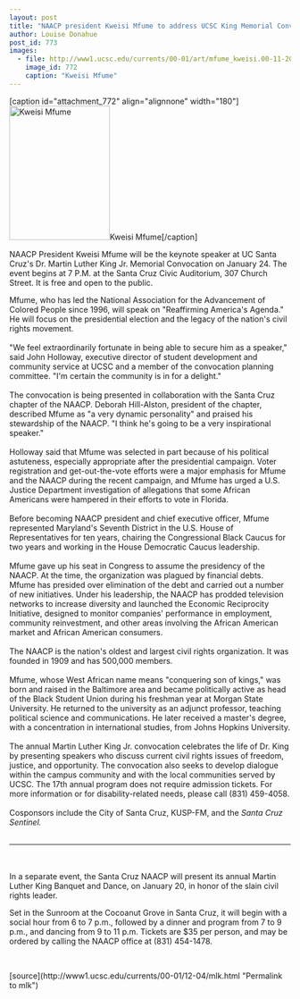 ```yaml
---
layout: post
title: "NAACP president Kweisi Mfume to address UCSC King Memorial Convocation"
author: Louise Donahue
post_id: 773
images:
  - file: http://www1.ucsc.edu/currents/00-01/art/mfume_kweisi.00-11-20.jpg
    image_id: 772
    caption: "Kweisi Mfume"
---
```


[caption id="attachment_772" align="alignnone" width="180"]<a href="http://localhost/mysite/wp-content/uploads/2000/12/mfume_kweisi.00-11-20.jpg"><img class="size-full wp-image-772" src="http://localhost/mysite/wp-content/uploads/2000/12/mfume_kweisi.00-11-20.jpg" alt="Kweisi Mfume" width="180" height="240" /></a>Kweisi Mfume[/caption]
<p>
  NAACP President Kweisi Mfume will be the keynote speaker at UC Santa Cruz's Dr. Martin Luther King Jr. Memorial Convocation on January 24. The event begins at 7 P.M. at the Santa Cruz Civic Auditorium, 307 Church Street. It is free and open to the public.
</p>Mfume, who has led the National Association for the Advancement of Colored People since 1996, will speak on "Reaffirming America's Agenda." He will focus on the presidential election and the legacy of the nation's civil rights movement.<br>
<br>
"We feel extraordinarily fortunate in being able to secure him as a speaker," said John Holloway, executive director of student development and community service at UCSC and a member of the convocation planning committee. "I'm certain the community is in for a delight."<br>
<br>
The convocation is being presented in collaboration with the Santa Cruz chapter of the NAACP. Deborah Hill-Alston, president of the chapter, described Mfume as "a very dynamic personality" and praised his stewardship of the NAACP. "I think he's going to be a very inspirational speaker."<br>
<br>
Holloway said that Mfume was selected in part because of his political astuteness, especially appropriate after the presidential campaign. Voter registration and get-out-the-vote efforts were a major emphasis for Mfume and the NAACP during the recent campaign, and Mfume has urged a U.S. Justice Department investigation of allegations that some African Americans were hampered in their efforts to vote in Florida.<br>
<br>
Before becoming NAACP president and chief executive officer, Mfume represented Maryland's Seventh District in the U.S. House of Representatives for ten years, chairing the Congressional Black Caucus for two years and working in the House Democratic Caucus leadership.<br>
<br>
Mfume gave up his seat in Congress to assume the presidency of the NAACP. At the time, the organization was plagued by financial debts. Mfume has presided over elimination of the debt and carried out a number of new initiatives. Under his leadership, the NAACP has prodded television networks to increase diversity and launched the Economic Reciprocity Initiative, designed to monitor companies' performance in employment, community reinvestment, and other areas involving the African American market and African American consumers.<br>
<br>
The NAACP is the nation's oldest and largest civil rights organization. It was founded in 1909 and has 500,000 members.<br>
<br>
Mfume, whose West African name means "conquering son of kings," was born and raised in the Baltimore area and became politically active as head of the Black Student Union during his freshman year at Morgan State University. He returned to the university as an adjunct professor, teaching political science and communications. He later received a master's degree, with a concentration in international studies, from Johns Hopkins University.<br>
<br>
The annual Martin Luther King Jr. convocation celebrates the life of Dr. King by presenting speakers who discuss current civil rights issues of freedom, justice, and opportunity. The convocation also seeks to develop dialogue within the campus community and with the local communities served by UCSC. The 17th annual program does not require admission tickets. For more information or for disability-related needs, please call (831) 459-4058.<br>
<br>
Cosponsors include the City of Santa Cruz, KUSP-FM, and the <i>Santa Cruz Sentinel.<br></i><br>
<hr>
<br>
<br>
In a separate event, the Santa Cruz NAACP will present its annual Martin Luther King Banquet and Dance, on January 20, in honor of the slain civil rights leader.
<p>
  Set in the Sunroom at the Cocoanut Grove in Santa Cruz, it will begin with a social hour from 6 to 7 p.m., followed by a dinner and program from 7 to 9 p.m., and dancing from 9 to 11 p.m. Tickets are $35 per person, and may be ordered by calling the NAACP office at (831) 454-1478.
</p>
<p>
  <br>

</p>
[source](http://www1.ucsc.edu/currents/00-01/12-04/mlk.html "Permalink to mlk")
